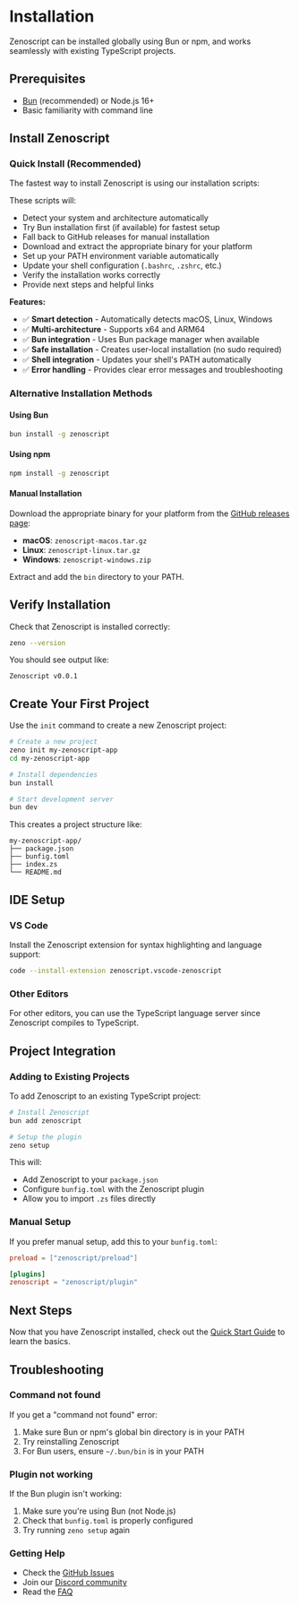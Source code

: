 # Installation

Zenoscript can be installed globally using Bun or npm, and works seamlessly with existing TypeScript projects.

## Prerequisites

- [Bun](https://bun.sh) (recommended) or Node.js 16+
- Basic familiarity with command line

## Install Zenoscript

### Quick Install (Recommended)

The fastest way to install Zenoscript is using our installation scripts:

<InstallTabs />

These scripts will:
- Detect your system and architecture automatically
- Try Bun installation first (if available) for fastest setup
- Fall back to GitHub releases for manual installation
- Download and extract the appropriate binary for your platform
- Set up your PATH environment variable automatically
- Update your shell configuration (`.bashrc`, `.zshrc`, etc.)
- Verify the installation works correctly
- Provide next steps and helpful links

**Features:**
- ✅ **Smart detection** - Automatically detects macOS, Linux, Windows
- ✅ **Multi-architecture** - Supports x64 and ARM64
- ✅ **Bun integration** - Uses Bun package manager when available
- ✅ **Safe installation** - Creates user-local installation (no sudo required)
- ✅ **Shell integration** - Updates your shell's PATH automatically
- ✅ **Error handling** - Provides clear error messages and troubleshooting

### Alternative Installation Methods

#### Using Bun

```bash
bun install -g zenoscript
```

#### Using npm

```bash
npm install -g zenoscript
```

#### Manual Installation

Download the appropriate binary for your platform from the [GitHub releases page](https://github.com/zenoscript/zenoscript/releases):

- **macOS**: `zenoscript-macos.tar.gz`
- **Linux**: `zenoscript-linux.tar.gz`  
- **Windows**: `zenoscript-windows.zip`

Extract and add the `bin` directory to your PATH.

## Verify Installation

Check that Zenoscript is installed correctly:

```bash
zeno --version
```

You should see output like:

```
Zenoscript v0.0.1
```

## Create Your First Project

Use the `init` command to create a new Zenoscript project:

```bash
# Create a new project
zeno init my-zenoscript-app
cd my-zenoscript-app

# Install dependencies
bun install

# Start development server
bun dev
```

This creates a project structure like:

```
my-zenoscript-app/
├── package.json
├── bunfig.toml
├── index.zs
└── README.md
```

## IDE Setup

### VS Code

Install the Zenoscript extension for syntax highlighting and language support:

```bash
code --install-extension zenoscript.vscode-zenoscript
```

### Other Editors

For other editors, you can use the TypeScript language server since Zenoscript compiles to TypeScript.

## Project Integration

### Adding to Existing Projects

To add Zenoscript to an existing TypeScript project:

```bash
# Install Zenoscript
bun add zenoscript

# Setup the plugin
zeno setup
```

This will:
- Add Zenoscript to your `package.json`
- Configure `bunfig.toml` with the Zenoscript plugin
- Allow you to import `.zs` files directly

### Manual Setup

If you prefer manual setup, add this to your `bunfig.toml`:

```toml
preload = ["zenoscript/preload"]

[plugins]
zenoscript = "zenoscript/plugin"
```

## Next Steps

Now that you have Zenoscript installed, check out the [Quick Start Guide](/docs/quickstart) to learn the basics.

## Troubleshooting

### Command not found

If you get a "command not found" error:

1. Make sure Bun or npm's global bin directory is in your PATH
2. Try reinstalling Zenoscript
3. For Bun users, ensure `~/.bun/bin` is in your PATH

### Plugin not working

If the Bun plugin isn't working:

1. Make sure you're using Bun (not Node.js)
2. Check that `bunfig.toml` is properly configured
3. Try running `zeno setup` again

### Getting Help

- Check the [GitHub Issues](https://github.com/zenoscript/zenoscript/issues)
- Join our [Discord community](https://discord.gg/zenoscript)
- Read the [FAQ](/docs/faq)